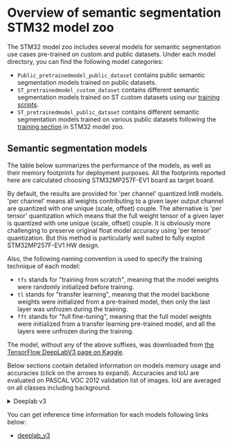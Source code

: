 # Overview of semantic segmentation STM32 model zoo

The STM32 model zoo includes several models for semantic segmentation use cases pre-trained on custom and public datasets. Under each model directory, you can find the following model categories:

- `Public_pretrainedmodel_public_dataset` contains public semantic segmentation models trained on public datasets.
- `ST_pretrainedmodel_custom_dataset` contains different semantic segmentation models trained on ST custom datasets using our [training scripts](../src/training/README.md).
- `ST_pretrainedmodel_public_dataset` contains different semantic segmentation models trained on various public datasets following the [training section](../src/training/README.md) in STM32 model zoo.



<a name="seg_models"></a>
## Semantic segmentation models

The table below summarizes the performance of the models, as well as their memory footprints for deployment purposes. All the footprints reported here are calculated choosing STM32MP257F-EV1 board as target board.

By default, the results are provided for 'per channel' quantized Int8 models. 'per channel' means all weights contributing to a given layer output channel are quantized with one unique (scale, offset) couple.
The alternative is 'per tensor' quantization which means that the full weight tensor of a given layer is quantized with one unique (scale, offset) couple.
It is obviously more challenging to preserve original float model accuracy using 'per tensor' quantization. But this method is particularly well suited to fully exploit STM32MP257F-EV1 HW design.

Also, the following naming convention is used to specify the training technique of each model:

- `tfs` stands for "training from scratch", meaning that the model weights were randomly initialized before training.
- `tl` stands for "transfer learning", meaning that the model backbone weights were initialized from a pre-trained model, then only the last layer was unfrozen during the training.
- `fft` stands for "full fine-tuning", meaning that the full model weights were initialized from a transfer learning pre-trained model, and all the layers were unfrozen during the training.

The model, without any of the above suffixes, was downloaded from [the
TensorFlow DeepLabV3 page on Kaggle](https://www.kaggle.com/models/tensorflow/deeplabv3/).

Below sections contain detailed information on models memory usage and accuracies (click on the arrows to expand). Accuracies and IoU are evaluated on PASCAL VOC 2012 validation list of images.
IoU are averaged on all classes including background.

<details><summary>Deeplab v3</summary>

| Models                                                | Implementation | Dataset                | Input Resolution | Accuracy (%) | average IoU | Activation RAM (MiB) | Weights Flash (MiB) | STM32Cube.AI version      | Source                                                                                                                                                               |
|-------------------------------------------------------|----------------|------------------------|------------------|--------------|-------------|----------------------|---------------------|---------------------------|----------------------------------------------------------------------------------------------------------------------------------------------------------------------|
| deeplabv3_257_int8_per_tensor                         | TensorFlow     | PASCAL VOC + COCO 2012 | 257x257x3        | 88.66        | 59.06       |       25.7            |       0.86        | 9.1.0                     | Available in X-LINUX-AI package [link](https://www.st.com/en/embedded-software/x-linux-ai.html)                                                                              |
| deeplab_v3_mobilenetv2_05_fft_float32 | Tensorflow     | PASCAL VOC + COCO 2012        | 512x512x3        | 93.29       | 73.44       | /                | /              | 9.1.0                     | [link](./deeplab_v3/ST_pretrainedmodel_public_dataset/pascal_voc_coco_2012/deeplab_v3_mobilenetv2_05_16_512_fft/deeplab_v3_mobilenetv2_05_16_512_fft.h5) 
| deeplab_v3_mobilenetv2_05_fft_per_channel | Tensorflow     | PASCAL VOC + COCO 2012        | 512x512x3        | 91.3        | 67.32       |     57.38        | 7.63             | 9.1.0                     | [link](./deeplab_v3/ST_pretrainedmodel_public_dataset/pascal_voc_coco_2012/deeplab_v3_mobilenetv2_05_16_512_fft/deeplab_v3_mobilenetv2_05_16_512_fft_int8.tflite) |
deeplab_v3_mobilenetv2_05_fft_int8_f32_per_channel | Tensorflow     | PASCAL VOC + COCO 2012        | 512x512x3        |    92.83     |   71.93     |      55.91       |       6.2        | 9.1.0                     | [link](./deeplab_v3/ST_pretrainedmodel_public_dataset/pascal_voc_coco_2012/deeplab_v3_mobilenetv2_05_16_512_fft/deeplab_v3_mobilenetv2_05_16_512_fft_int8_f32.tflite) |
</details>


You can get inference time information for each models following links below:
- [deeplab_v3](./deeplab_v3/README.md)

